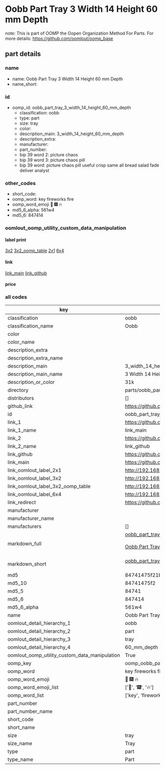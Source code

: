 # Oobb Part Tray 3 Width 14 Height 60 mm Depth  

note: This is part of OOMP the Oopen Organization Method For Parts. For more details: https://github.com/oomlout/oomp_base

##  part details
  







### name
* name: Oobb Part Tray 3 Width 14 Height 60 mm Depth
* name_short: 
### id
* oomp_id: oobb_part_tray_3_width_14_height_60_mm_depth
  * classification: oobb
  * type: part
  * size: tray
  * color: 
  * description_main: 3_width_14_height_60_mm_depth
  * description_extra: 
  * manufacturer: 
  * part_number: 
  * bip 39 word 2: picture chaos
  * bip 39 word 3: picture chaos pill
  * bip 39 word: picture chaos pill useful crisp same all bread salad fade deliver analyst

### other_codes
* short_code: 
* oomp_word: key fireworks fire
* oomp_word_emoji :key: :fireworks: :fire:
* md5_6_alpha: 561w4
* md5_6: 847414






### oomlout_oomp_utility_custom_data_manipulation
#### label print
[3x2](http://192.168.1.245:1112/?label=oomp%20561w4)
[3x2_oomp_table](http://192.168.1.108:1112/?label=oomp%20561w4)
[2x1](http://192.168.1.242:1112/?label=oomp%20561w4)
[6x4](http://192.168.1.55:1112/?label=oomp%20561w4)    

#### link

[link_main](https://github.com/oomlout/oomlout_oomp_version_1_messy/tree/main/parts/oobb_part_tray_3_width_14_height_60_mm_depth) [link_github](https://github.com/oomlout/oomlout_oomp_version_1_messy/tree/main/parts/oobb_part_tray_3_width_14_height_60_mm_depth)                             

#### price







### all codes 
| key | value |  
| --- | --- |  
| classification | oobb |  
| classification_name | Oobb |  
| color |  |  
| color_name |  |  
| description_extra |  |  
| description_extra_name |  |  
| description_main | 3_width_14_height_60_mm_depth |  
| description_main_name | 3 Width 14 Height 60 mm Depth |  
| description_or_color | 31k |  
| directory | parts/oobb_part_tray_3_width_14_height_60_mm_depth |  
| distributors | [] |  
| github_link | https://github.com/oomlout/oomlout_oomp_part_src/tree/main/parts/oobb_part_tray_3_width_14_height_60_mm_depth |  
| id | oobb_part_tray_3_width_14_height_60_mm_depth |  
| link_1 | https://github.com/oomlout/oomlout_oomp_version_1_messy/tree/main/parts/oobb_part_tray_3_width_14_height_60_mm_depth |  
| link_1_name | link_main |  
| link_2 | https://github.com/oomlout/oomlout_oomp_version_1_messy/tree/main/parts/oobb_part_tray_3_width_14_height_60_mm_depth |  
| link_2_name | link_github |  
| link_github | https://github.com/oomlout/oomlout_oomp_version_1_messy/tree/main/parts/oobb_part_tray_3_width_14_height_60_mm_depth |  
| link_main | https://github.com/oomlout/oomlout_oomp_version_1_messy/tree/main/parts/oobb_part_tray_3_width_14_height_60_mm_depth |  
| link_oomlout_label_2x1 | http://192.168.1.242:1112/?label=oomp%20561w4 |  
| link_oomlout_label_3x2 | http://192.168.1.245:1112/?label=oomp%20561w4 |  
| link_oomlout_label_3x2_oomp_table | http://192.168.1.108:1112/?label=oomp%20561w4 |  
| link_oomlout_label_6x4 | http://192.168.1.55:1112/?label=oomp%20561w4 |  
| link_redirect | https://github.com/oomlout/oomlout_oomp_version_1_messy/tree/main/parts/oobb_part_tray_3_width_14_height_60_mm_depth |  
| manufacturer |  |  
| manufacturer_name |  |  
| manufacturers | [] |  
| markdown_full | [oobb_part_tray_3_width_14_height_60_mm_depth](none)<br>[](none)<br>[Oobb Part Tray 3 Width 14 Height 60 Mm Depth](none)<br><br> |  
| markdown_short | [oobb_part_tray_3_width_14_height_60_mm_depth](none)<br><br> |  
| md5 | 84741475f21b60cefb99deff49899522 |  
| md5_10 | 84741475f2 |  
| md5_5 | 84741 |  
| md5_6 | 847414 |  
| md5_6_alpha | 561w4 |  
| name | Oobb Part Tray 3 Width 14 Height 60 mm Depth |  
| oomlout_detail_hierarchy_1 | oobb |  
| oomlout_detail_hierarchy_2 | part |  
| oomlout_detail_hierarchy_3 | tray |  
| oomlout_detail_hierarchy_4 | 60_mm_depth |  
| oomlout_oomp_utility_custom_data_manipulation | True |  
| oomp_key | oomp_oobb_part_tray_3_width_14_height_60_mm_depth |  
| oomp_word | key fireworks fire |  
| oomp_word_emoji | :key: :fireworks: :fire: |  
| oomp_word_emoji_list | [':key:', ':fireworks:', ':fire:'] |  
| oomp_word_list | ['key', 'fireworks', 'fire'] |  
| part_number |  |  
| part_number_name |  |  
| short_code |  |  
| short_name |  |  
| size | tray |  
| size_name | Tray |  
| type | part |  
| type_name | Part |  
